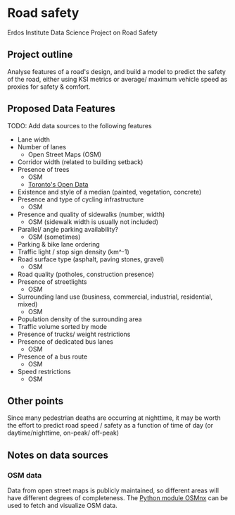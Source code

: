 # Road safety

Erdos Institute Data Science Project on Road Safety

## Project outline

Analyse features of a road's design, and build a model to predict the safety of
the road, either using KSI metrics or average/ maximum vehicle speed as proxies
for safety & comfort.

## Proposed Data Features

TODO: Add data sources to the following features

- Lane width
- Number of lanes
  - Open Street Maps (OSM)
- Corridor width (related to building setback)
- Presence of trees
  - OSM
  - [Toronto's Open Data][TOD]
- Existence and style of a median (painted, vegetation, concrete)
- Presence and type of cycling infrastructure
  - OSM
- Presence and quality of sidewalks (number, width)
  - OSM (sidewalk width is usually not included)
- Parallel/ angle parking availability?
  - OSM (sometimes)
- Parking & bike lane ordering
- Traffic light / stop sign density (km^-1)
- Road surface type (asphalt, paving stones, gravel)
  - OSM
- Road quality (potholes, construction presence)
- Presence of streetlights
  - OSM
- Surrounding land use (business, commercial, industrial, residential, mixed)
  - OSM
- Population density of the surrounding area
- Traffic volume sorted by mode
- Presence of trucks/ weight restrictions
- Presence of dedicated bus lanes
  - OSM
- Presence of a bus route
  - OSM
- Speed restrictions
  - OSM

## Other points

Since many pedestrian deaths are occurring at nighttime, it may be worth the
effort to predict road speed / safety as a function of time of day (or
daytime/nighttime, on-peak/ off-peak)

## Notes on data sources

### OSM data

Data from open street maps is publicly maintained, so different areas will have
different degrees of completeness. The [Python module OSMnx][OSMPy] can be used to fetch
and visualize OSM data.

[TOD]: https://open.toronto.ca/dataset/street-tree-data/
[OSMPy]: https://pygis.io/docs/d_access_osm.html
